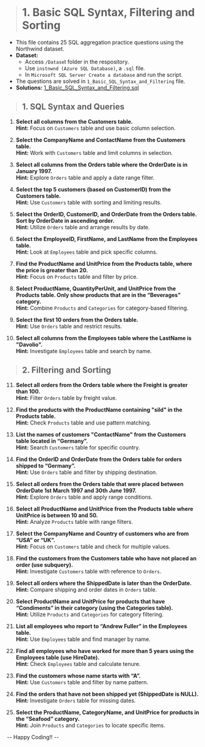 > # 1. Basic SQL Syntax, Filtering and Sorting
- This file contains 25 SQL aggregation practice questions using the Northwind dataset.
- **Dataset:**
  - Access `/Datase`t folder in the respository.
  - Use `instnwnd (Azure SQL Database)`, a `.sql` file.
  - In `Microsoft SQL Server Create a database` and run the script.
- The questions are solved in `1_Basic_SQL_Syntax_and_Filtering` file.
- **Solutions:** [1_Basic_SQL_Syntax_and_Filtering.sql](https://github.com/mayur-de/My_SQL_Portfolio/blob/a2a3c78a319a0940ec76754d4f6466505d293cc4/1_Basic_SQL_Syntax_and_Filtering.sql)

> ## 1. SQL Syntax and Queries

1. **Select all columns from the Customers table.**  
   **Hint:** Focus on `Customers` table and use basic column selection.

2. **Select the CompanyName and ContactName from the Customers table.**  
   **Hint:** Work with `Customers` table and limit columns in selection.

3. **Select all columns from the Orders table where the OrderDate is in January 1997.**  
   **Hint:** Explore `Orders` table and apply a date range filter.

4. **Select the top 5 customers (based on CustomerID) from the Customers table.**  
   **Hint:** Use `Customers` table with sorting and limiting results.

5. **Select the OrderID, CustomerID, and OrderDate from the Orders table. Sort by OrderDate in ascending order.**  
   **Hint:** Utilize `Orders` table and arrange results by date.

6. **Select the EmployeeID, FirstName, and LastName from the Employees table.**  
   **Hint:** Look at `Employees` table and pick specific columns.

7. **Find the ProductName and UnitPrice from the Products table, where the price is greater than 20.**  
   **Hint:** Focus on `Products` table and filter by price.

8. **Select ProductName, QuantityPerUnit, and UnitPrice from the Products table. Only show products that are in the “Beverages” category.**  
   **Hint:** Combine `Products` and `Categories` for category-based filtering.

9. **Select the first 10 orders from the Orders table.**  
   **Hint:** Use `Orders` table and restrict results.

10. **Select all columns from the Employees table where the LastName is "Davolio".**  
    **Hint:** Investigate `Employees` table and search by name.

> ## 2. Filtering and Sorting

11. **Select all orders from the Orders table where the Freight is greater than 100.**  
    **Hint:** Filter `Orders` table by freight value.

12. **Find the products with the ProductName containing "sild" in the Products table.**  
    **Hint:** Check `Products` table and use pattern matching.

13. **List the names of customers "ContactName" from the Customers table located in “Germany”.**  
    **Hint:** Search `Customers` table for specific country.

14. **Find the OrderID and OrderDate from the Orders table for orders shipped to “Germany”.**  
    **Hint:** Use `Orders` table and filter by shipping destination.

15. **Select all orders from the Orders table that were placed between OrderDate 1st March 1997 and 30th June 1997.**  
    **Hint:** Explore `Orders` table and apply range conditions.

16. **Select all ProductName and UnitPrice from the Products table where UnitPrice is between 10 and 50.**  
    **Hint:** Analyze `Products` table with range filters.

17. **Select the CompanyName and Country of customers who are from “USA” or “UK”.**  
    **Hint:** Focus on `Customers` table and check for multiple values.

18. **Find the customers from the Customers table who have not placed an order (use subquery).**  
    **Hint:** Investigate `Customers` table with reference to `Orders`.

19. **Select all orders where the ShippedDate is later than the OrderDate.**  
    **Hint:** Compare shipping and order dates in `Orders` table.

20. **Select ProductName and UnitPrice for products that have “Condiments” in their category (using the Categories table).**  
    **Hint:** Utilize `Products` and `Categories` for category filtering.

21. **List all employees who report to “Andrew Fuller” in the Employees table.**  
    **Hint:** Use `Employees` table and find manager by name.

22. **Find all employees who have worked for more than 5 years using the Employees table (use HireDate).**  
    **Hint:** Check `Employees` table and calculate tenure.

23. **Find the customers whose name starts with “A”.**  
    **Hint:** Use `Customers` table and filter by name pattern.

24. **Find the orders that have not been shipped yet (ShippedDate is NULL).**  
    **Hint:** Investigate `Orders` table for missing dates.

25. **Select the ProductName, CategoryName, and UnitPrice for products in the “Seafood” category.**  
    **Hint:** Join `Products` and `Categories` to locate specific items.

-- Happy Coding!! --
